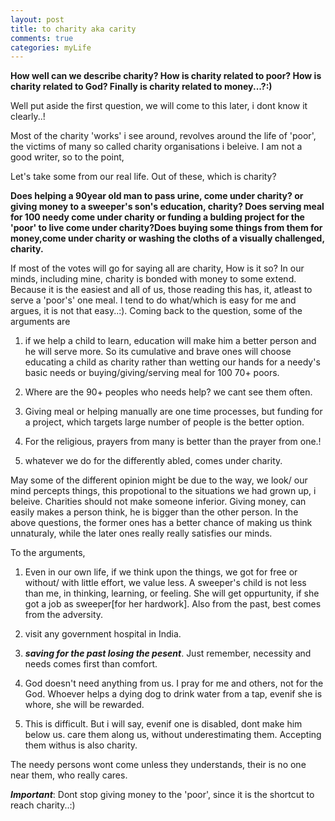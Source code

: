 ```yaml
---
layout: post
title: to charity aka carity
comments: true
categories: myLife
---
```



**How well can we describe charity? How is charity related to poor? How is charity related to God? Finally is charity related to money...?:)**

Well put aside the first question, we will come to this later, i dont know it clearly..!

Most of the charity \'works\' i see around, revolves around the life of \'poor\', the victims of many so called charity organisations i beleive. I am not a good writer, so to the point, 

Let\'s take some from our real life. Out of these, which is charity? 

__Does helping a 90year old man to pass urine, come under charity? or giving money to a sweeper\'s son\'s education, charity? Does serving meal for 100 needy come under charity or funding a bulding project for the \'poor\' to live come under charity?Does buying some things from them for money,come under charity or washing the cloths of a visually challenged, charity.__

If most of the votes will go for saying all are charity, How is it so?  In our minds, including mine, charity is bonded with money to some extend. Because it is the easiest and all of us, those reading this has, it, atleast to serve a \'poor\'s\' one meal. I tend to do what/which is easy for me and argues, it is not that easy..:). Coming back to the question, some of the arguments are 

1. if we help a child to learn, education will make him a better person and he will serve more. So its cumulative and brave ones will choose educating a child as charity rather than wetting our hands for a needy\'s basic needs or buying/giving/serving meal for 100 70+ poors. 

2. Where are the 90+ peoples who needs help? we cant see them often. 

3. Giving meal or helping manually are one time processes, but funding for a project, which targets large number of people is the better option. 

4. For the religious, prayers from many is better than the prayer from one.!

5. whatever we do for the differently abled, comes under charity.

May some of the different opinion might be due to the way, we look/ our mind percepts things, this propotional to the situations we had grown up, i beleive. Charities should not make someone inferior. Giving money, can easily makes a person think, he is bigger than the other person. In the above questions, the former ones has a better chance of making us think unnaturaly, while the later ones really really satisfies our minds.

To the arguments,

1. Even in our own life, if we think upon the things, we got for free or without/ with little effort, we value less. A sweeper's child is not less than me, in thinking, learning, or feeling. She will get oppurtunity, if she got a job as sweeper[for her hardwork]. Also from the past, best comes from the adversity.

2. visit any government hospital in India.

3. ***saving for the past losing the pesent***. Just remember, necessity and needs comes first than comfort.

4. God doesn't need anything from us. I pray for me and others, not for the God. Whoever helps a dying dog to drink water from a tap, evenif she is whore, she will be rewarded.

5. This is difficult. But i will say, evenif one is disabled, dont make him below us. care them along us, without underestimating them. Accepting them withus is also charity.

The needy persons wont come unless they understands, their is no one near them, who really cares. 

***Important***: Dont stop giving money to the \'poor\', since it is the shortcut to reach charity..:)
